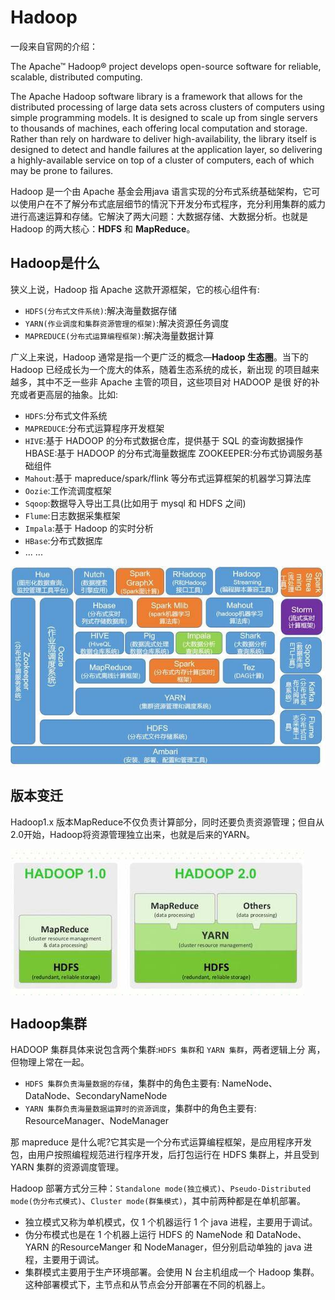 # Hadoop

一段来自官网的介绍：

The Apache™ Hadoop® project develops open-source software for reliable, scalable, distributed computing.

The Apache Hadoop software library is a framework that allows for the distributed processing of large data sets across clusters of computers using simple programming models. It is designed to scale up from single servers to thousands of machines, each offering local computation and storage. Rather than rely on hardware to deliver high-availability, the library itself is designed to detect and handle failures at the application layer, so delivering a highly-available service on top of a cluster of computers, each of which may be prone to failures.



Hadoop 是一个由 Apache 基金会用java 语言实现的分布式系统基础架构，它可以使用户在不了解分布式底层细节的情況下开发分布式程序，充分利用集群的威力进行高速运算和存储。它解決了两大问题：大数据存储、大数据分析。也就是 Hadoop 的两大核心：**HDFS** 和 **MapReduce**。



## **Hadoop是什么**

狭义上说，Hadoop 指 Apache 这款开源框架，它的核心组件有: 

- `HDFS(分布式文件系统)`:解决海量数据存储 
- `YARN(作业调度和集群资源管理的框架)`:解决资源任务调度 
- `MAPREDUCE(分布式运算编程框架)`:解决海量数据计算



广义上来说，Hadoop 通常是指一个更广泛的概念—**Hadoop 生态圈**。当下的 Hadoop 已经成长为一个庞大的体系，随着生态系统的成长，新出现 的项目越来越多，其中不乏一些非 Apache 主管的项目，这些项目对 HADOOP 是很 好的补充或者更高层的抽象。比如:

- `HDFS`:分布式文件系统
- `MAPREDUCE`:分布式运算程序开发框架
- `HIVE`:基于 HADOOP 的分布式数据仓库，提供基于 SQL 的查询数据操作 HBASE:基于 HADOOP 的分布式海量数据库 ZOOKEEPER:分布式协调服务基础组件
- `Mahout`:基于 mapreduce/spark/flink 等分布式运算框架的机器学习算法库 
- `Oozie`:工作流调度框架
- `Sqoop`:数据导入导出工具(比如用于 mysql 和 HDFS 之间) 
- `Flume`:日志数据采集框架
- `Impala`:基于 Hadoop 的实时分析
- `HBase`:分布式数据库
- ... ...

<div style="display:flex;"><img src="./images/base-2.jpg" alt="" style="display:block;" align="left"/></div>



## **版本变迁**

Hadoop1.x 版本MapReduce不仅负责计算部分，同时还要负责资源管理；但自从2.0开始，Hadoop将资源管理独立出来，也就是后来的YARN。

<div style="display:flex;"><img src="./images/base-1.jpg" alt="" style="display:block;" align="left"/></div>



## **Hadoop集群**

HADOOP 集群具体来说包含两个集群:`HDFS 集群`和 `YARN 集群`，两者逻辑上分 离，但物理上常在一起。

- `HDFS 集群负责海量数据的存储`，集群中的角色主要有: NameNode、DataNode、SecondaryNameNode
- `YARN 集群负责海量数据运算时的资源调度`，集群中的角色主要有: ResourceManager、NodeManager

那 mapreduce 是什么呢?它其实是一个分布式运算编程框架，是应用程序开发包，由用户按照编程规范进行程序开发，后打包运行在 HDFS 集群上，并且受到 YARN 集群的资源调度管理。

Hadoop 部署方式分三种：`Standalone mode(独立模式)`、`Pseudo-Distributed mode(伪分布式模式)`、`Cluster mode(群集模式)`，其中前两种都是在单机部署。

- 独立模式又称为单机模式，仅 1 个机器运行 1 个 java 进程，主要用于调试。 
- 伪分布模式也是在 1 个机器上运行 HDFS 的 NameNode 和 DataNode、YARN 的ResourceManger 和 NodeManager，但分别启动单独的 java 进程，主要用于调试。 
- 集群模式主要用于生产环境部署。会使用 N 台主机组成一个 Hadoop 集群。这种部署模式下，主节点和从节点会分开部署在不同的机器上。